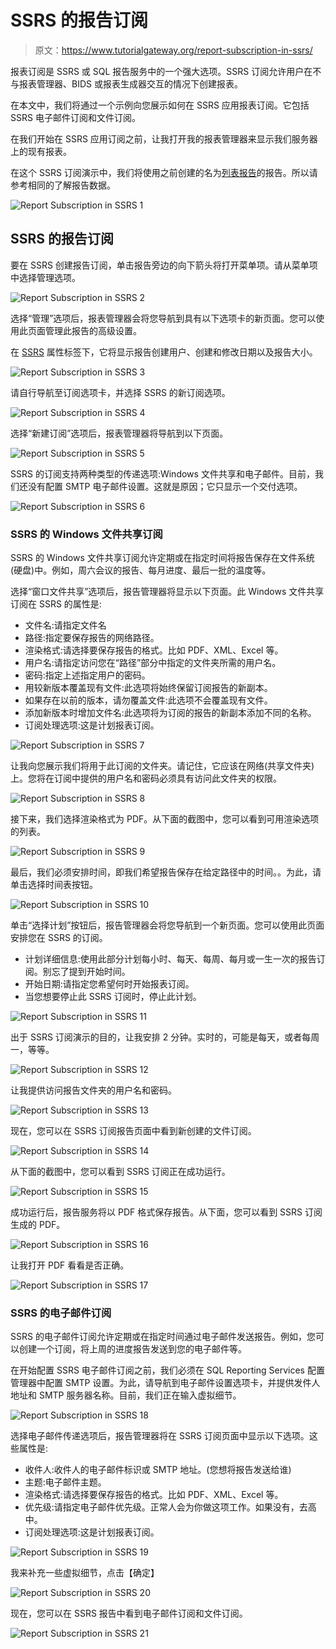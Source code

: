 # SSRS 的报告订阅

> 原文：<https://www.tutorialgateway.org/report-subscription-in-ssrs/>

报表订阅是 SSRS 或 SQL 报告服务中的一个强大选项。SSRS 订阅允许用户在不与报表管理器、BIDS 或报表生成器交互的情况下创建报表。

在本文中，我们将通过一个示例向您展示如何在 SSRS 应用报表订阅。它包括 SSRS 电子邮件订阅和文件订阅。

在我们开始在 SSRS 应用订阅之前，让我打开我的报表管理器来显示我们服务器上的现有报表。

在这个 SSRS 订阅演示中，我们将使用之前创建的名为[列表报告](https://www.tutorialgateway.org/create-a-list-report-in-ssrs/)的报告。所以请参考相同的了解报告数据。

![Report Subscription in SSRS 1](img/88e72df5d2bf27fff9d0d4bf39d318fe.png)

## SSRS 的报告订阅

要在 SSRS 创建报告订阅，单击报告旁边的向下箭头将打开菜单项。请从菜单项中选择管理选项。

![Report Subscription in SSRS 2](img/5973973a2f541232943cab072a92a297.png)

选择“管理”选项后，报表管理器会将您导航到具有以下选项卡的新页面。您可以使用此页面管理此报告的高级设置。

在 [SSRS](https://www.tutorialgateway.org/ssrs/) 属性标签下，它将显示报告创建用户、创建和修改日期以及报告大小。

![Report Subscription in SSRS 3](img/84d0760bc89197b5b3a0fd518ce8a054.png)

请自行导航至订阅选项卡，并选择 SSRS 的新订阅选项。

![Report Subscription in SSRS 4](img/faf12990b9f76cd3c5767a3296e999a1.png)

选择“新建订阅”选项后，报表管理器将导航到以下页面。

![Report Subscription in SSRS 5](img/a1fcf0618a3a299ad557965ccc084903.png)

SSRS 的订阅支持两种类型的传递选项:Windows 文件共享和电子邮件。目前，我们还没有配置 SMTP 电子邮件设置。这就是原因；它只显示一个交付选项。

![Report Subscription in SSRS 6](img/d54add3e05ea697869b878fd8c16c1a7.png)

### SSRS 的 Windows 文件共享订阅

SSRS 的 Windows 文件共享订阅允许定期或在指定时间将报告保存在文件系统(硬盘)中。例如，周六会议的报告、每月进度、最后一批的温度等。

选择“窗口文件共享”选项后，报告管理器将显示以下页面。此 Windows 文件共享订阅在 SSRS 的属性是:

*   文件名:请指定文件名
*   路径:指定要保存报告的网络路径。
*   渲染格式:请选择要保存报告的格式。比如 PDF、XML、Excel 等。
*   用户名:请指定访问您在“路径”部分中指定的文件夹所需的用户名。
*   密码:指定上述指定用户的密码。
*   用较新版本覆盖现有文件:此选项将始终保留订阅报告的新副本。
*   如果存在以前的版本，请勿覆盖文件:此选项不会覆盖现有文件。
*   添加新版本时增加文件名:此选项将为订阅的报告的新副本添加不同的名称。
*   订阅处理选项:这是计划报表订阅。

![Report Subscription in SSRS 7](img/879e257d097a42e999d484ba1631ce98.png)

让我向您展示我们将用于此订阅的文件夹。请记住，它应该在网络(共享文件夹)上。您将在订阅中提供的用户名和密码必须具有访问此文件夹的权限。

![Report Subscription in SSRS 8](img/0d41e06ac168b54e00076e38833a8811.png)

接下来，我们选择渲染格式为 PDF。从下面的截图中，您可以看到可用渲染选项的列表。

![Report Subscription in SSRS 9](img/d0f2ade5c695cd9d1041ac538046e536.png)

最后，我们必须安排时间，即我们希望报告保存在给定路径中的时间。。为此，请单击选择时间表按钮。

![Report Subscription in SSRS 10](img/d43ed898d0d7b43e5607cd90a0a162bf.png)

单击“选择计划”按钮后，报告管理器会将您导航到一个新页面。您可以使用此页面安排您在 SSRS 的订阅。

*   计划详细信息:使用此部分计划每小时、每天、每周、每月或一生一次的报告订阅。别忘了提到开始时间。
*   开始日期:请指定您希望何时开始报表订阅。
*   当您想要停止此 SSRS 订阅时，停止此计划。

![Report Subscription in SSRS 11](img/b23c63daec6d8173e30994fd1aa4c018.png)

出于 SSRS 订阅演示的目的，让我安排 2 分钟。实时的，可能是每天，或者每周一，等等。

![Report Subscription in SSRS 12](img/59ab7a7318035c07505e7f59a5c18104.png)

让我提供访问报告文件夹的用户名和密码。

![Report Subscription in SSRS 13](img/84b486977017ee83b3052c6dcf0fa1b9.png)

现在，您可以在 SSRS 订阅报告页面中看到新创建的文件订阅。

![Report Subscription in SSRS 14](img/c2c635a61a51da1e2b936ae73b17413e.png)

从下面的截图中，您可以看到 SSRS 订阅正在成功运行。

![Report Subscription in SSRS 15](img/7af9925a743352ea34490ab2731d5aa4.png)

成功运行后，报告服务将以 PDF 格式保存报告。从下面，您可以看到 SSRS 订阅生成的 PDF。

![Report Subscription in SSRS 16](img/4ef3f6324044fcf37b50452a929cb843.png)

让我打开 PDF 看看是否正确。

![Report Subscription in SSRS 17](img/c14c9a6c50ca3d515e86cf7312ea59d1.png)

### SSRS 的电子邮件订阅

SSRS 的电子邮件订阅允许定期或在指定时间通过电子邮件发送报告。例如，您可以创建一个订阅，将上周的进度报告发送到您的电子邮件等。

在开始配置 SSRS 电子邮件订阅之前，我们必须在 SQL Reporting Services 配置管理器中配置 SMTP 设置。为此，请导航到电子邮件设置选项卡，并提供发件人地址和 SMTP 服务器名称。目前，我们正在输入虚拟细节。

![Report Subscription in SSRS 18](img/9d87f6da5175a9a9de0651b63e475032.png)

选择电子邮件传递选项后，报告管理器将在 SSRS 订阅页面中显示以下选项。这些属性是:

*   收件人:收件人的电子邮件标识或 SMTP 地址。(您想将报告发送给谁)
*   主题:电子邮件主题。
*   渲染格式:请选择要保存报告的格式。比如 PDF、XML、Excel 等。
*   优先级:请指定电子邮件优先级。正常人会为你做这项工作。如果没有，去高中。
*   订阅处理选项:这是计划报表订阅。

![Report Subscription in SSRS 19](img/a796c09dcd1754d6eb770d3530580353.png)

我来补充一些虚拟细节，点击【确定】

![Report Subscription in SSRS 20](img/200b8983e96f9d531b4f6f5d8491e2be.png)

现在，您可以在 SSRS 报告中看到电子邮件订阅和文件订阅。

![Report Subscription in SSRS 21](img/4b4c1d9d3ccac2406da95f3e096d0c49.png)